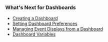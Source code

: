 ### What's Next for Dashboards

- [Creating a Dashboard](https://community.wavefront.com/docs/DOC-1068#jive_content_id_Creating_a_Dashboard)
- [Setting Dashboard Preferences](https://community.wavefront.com/docs/DOC-1068#jive_content_id_Setting_Dashboard_Preferences)
- [Managing Event Displays from a Dashboard](https://community.wavefront.com/docs/DOC-1063)
- [Dashboard Variables](https://community.wavefront.com/docs/DOC-1062)
